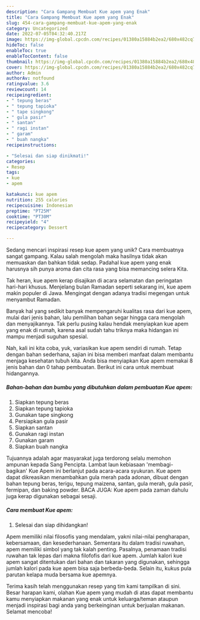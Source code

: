 ```yaml
---
description: "Cara Gampang Membuat Kue apem yang Enak"
title: "Cara Gampang Membuat Kue apem yang Enak"
slug: 454-cara-gampang-membuat-kue-apem-yang-enak
category: Uncategorized
date: 2022-07-05T04:32:40.217Z
image: https://img-global.cpcdn.com/recipes/01380a15884b2ea2/680x482cq70/kue-apem-foto-resep-utama.jpg
hideToc: false
enableToc: true
enableTocContent: false
thumbnail: https://img-global.cpcdn.com/recipes/01380a15884b2ea2/680x482cq70/kue-apem-foto-resep-utama.jpg
cover: https://img-global.cpcdn.com/recipes/01380a15884b2ea2/680x482cq70/kue-apem-foto-resep-utama.jpg
author: Admin
authorAv: notfound
ratingvalue: 3.6
reviewcount: 14
recipeingredient:
- " tepung beras"
- " tepung tapioka"
- " tape singkong"
- " gula pasir"
- " santan"
- " ragi instan"
- " garam"
- " buah nangka"
recipeinstructions:

- "Selesai dan siap dinikmati!"
categories:
- Resep
tags:
- kue
- apem

katakunci: kue apem 
nutrition: 255 calories
recipecuisine: Indonesian
preptime: "PT25M"
cooktime: "PT30M"
recipeyield: "4"
recipecategory: Dessert

---
```





Sedang mencari inspirasi resep kue apem yang unik? Cara membuatnya sangat gampang. Kalau salah mengolah maka hasilnya tidak akan memuaskan dan bahkan tidak sedap. Padahal kue apem yang enak harusnya sih punya aroma dan cita rasa yang bisa memancing selera Kita.





Tak heran, kue apem kerap disajikan di acara selamatan dan peringatan hari-hari khusus. Menjelang bulan Ramadan seperti sekarang ini, kue apem makin populer di Jawa. Mengingat dengan adanya tradisi megengan untuk menyambut Ramadan.

Banyak hal yang sedikit banyak mempengaruhi kualitas rasa dari kue apem, mulai dari jenis bahan, lalu pemilihan bahan segar hingga cara mengolah dan menyajikannya. Tak perlu pusing kalau hendak menyiapkan kue apem yang enak di rumah, karena asal sudah tahu triknya maka hidangan ini mampu menjadi suguhan spesial.






Nah, kali ini kita coba, yuk, variasikan kue apem sendiri di rumah. Tetap dengan bahan sederhana, sajian ini bisa memberi manfaat dalam membantu menjaga kesehatan tubuh kita. Anda bisa menyiapkan Kue apem memakai 8 jenis bahan dan 0 tahap pembuatan. Berikut ini cara untuk membuat hidangannya.

<!--inarticleads1-->

##### Bahan-bahan dan bumbu yang dibutuhkan dalam pembuatan Kue apem:

1. Siapkan  tepung beras
1. Siapkan  tepung tapioka
1. Gunakan  tape singkong
1. Persiapkan  gula pasir
1. Siapkan  santan
1. Gunakan  ragi instan
1. Gunakan  garam
1. Siapkan  buah nangka


Tujuannya adalah agar masyarakat juga terdorong selalu memohon ampunan kepada Sang Pencipta. Lambat laun kebiasaan &#39;membagi-bagikan&#39; Kue Apem ini berlanjut pada acara-acara syukuran. Kue apem dapat dikreasikan menambahkan gula merah pada adonan, dibuat dengan bahan tepung beras, terigu, tepung maizena, santan, gula merah, gula pasir, fermipan, dan baking powder. BACA JUGA: Kue apem pada zaman dahulu juga kerap digunakan sebagai sesaji. 

<!--inarticleads2-->

##### Cara membuat Kue apem:


1. Selesai dan siap dihidangkan!

Apem memiliki nilai filosofis yang mendalam, yakni nilai-nilai pengharapan, kebersamaan, dan kesederhanaan. Sementara itu dalam tradisi ruwahan, apem memiliki simbol yang tak kalah penting. Pasalnya, penamaan tradisi ruwahan tak lepas dari makna filofofis dari kue apem. Jumlah kalori kue apem sangat ditentukan dari bahan dan takaran yang digunakan, sehingga jumlah kalori pada kue apem bisa saja berbeda-beda. Selain itu, kukus pula parutan kelapa muda bersama kue apemnya. 

Terima kasih telah menggunakan resep yang tim kami tampilkan di sini. Besar harapan kami, olahan Kue apem yang mudah di atas dapat membantu kamu menyiapkan makanan yang enak untuk keluarga/teman ataupun menjadi inspirasi bagi anda yang berkeinginan untuk berjualan makanan. Selamat mencoba!
